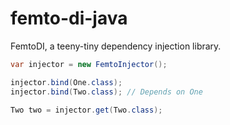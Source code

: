 # femto-di-java

FemtoDI, a teeny-tiny dependency injection library.

```java
var injector = new FemtoInjector();

injector.bind(One.class); 
injector.bind(Two.class); // Depends on One

Two two = injector.get(Two.class);
```